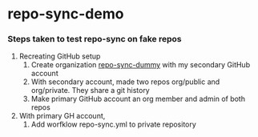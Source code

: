 # repo-sync-demo

### Steps taken to test repo-sync on fake repos

1. Recreating GitHub setup
    1. Create organization [repo-sync-dummy](https://github.com/repo-sync-dummy) with my secondary GitHub account
    2. With secondary account, made two repos org/public and org/private. They share a git history
    4. Make primary GitHub account an org member and admin of both repos
2. With primary GH account,
    1. Add worfklow repo-sync.yml to private repository
